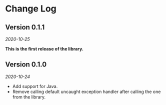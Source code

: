 Change Log
==========

## Version 0.1.1

_2020-10-25_

**This is the first release of the library.**

## Version 0.1.0

_2020-10-24_

- Add support for Java.
- Remove calling default uncaught exception handler after calling the one from the library.
